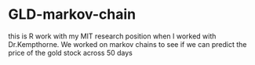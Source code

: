# GLD-markov-chain
this is R work with my MIT research position when I worked with Dr.Kempthorne. We worked on markov chains to see if we can predict the price of the gold stock across 50 days
